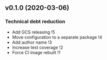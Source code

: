 ## v0.1.0 (2020-03-06)

### Technical debt reduction

- Add GCS releasing !5
- Move configuration to a separate package !4
- Add author name !3
- Increase test coverage !2
- Force CI image rebuilt !1

